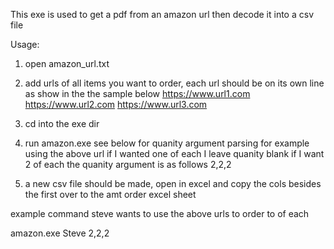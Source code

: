 This exe is used to get a pdf from an amazon url then decode it into a csv file

Usage: 
1. open amazon_url.txt
2. add urls of all items you want to order, each url should be on its own line as show in the the sample below
    https://www.url1.com
    https://www.url2.com
    https://www.url3.com
3. cd into the exe dir
4. run amazon.exe <who> <quanity> see below for quanity argument parsing
    for example using the above url if I wanted one of each I leave quanity blank 
    if I want 2 of each the quanity argument is as follows 2,2,2

5. a new csv file should be made, open in excel and copy the cols besides the first over to the amt order excel sheet


example command steve wants to use the above urls to order to of each

amazon.exe Steve 2,2,2